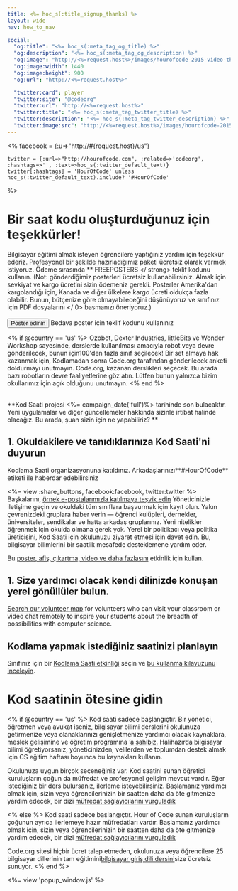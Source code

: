 ```yaml
---
title: <%= hoc_s(:title_signup_thanks) %>
layout: wide
nav: how_to_nav

social:
  "og:title": "<%= hoc_s(:meta_tag_og_title) %>"
  "og:description": "<%= hoc_s(:meta_tag_og_description) %>"
  "og:image": "http://<%=request.host%>/images/hourofcode-2015-video-thumbnail.png"
  "og:image:width": 1440
  "og:image:height": 900
  "og:url": "http://<%=request.host%>"

  "twitter:card": player
  "twitter:site": "@codeorg"
  "twitter:url": "http://<%=request.host%>"
  "twitter:title": "<%= hoc_s(:meta_tag_twitter_title) %>"
  "twitter:description": "<%= hoc_s(:meta_tag_twitter_description) %>"
  "twitter:image:src": "http://<%=request.host%>/images/hourofcode-2015-video-thumbnail.png"
---
```

<%
    facebook = {:u=>"http://#{request.host}/us"}

    twitter = {:url=>"http://hourofcode.com", :related=>'codeorg', :hashtags=>'', :text=>hoc_s(:twitter_default_text)}
    twitter[:hashtags] = 'HourOfCode' unless hoc_s(:twitter_default_text).include? '#HourOfCode'
%>

# Bir saat kodu oluşturduğunuz için teşekkürler!

Bilgisayar eğitimi almak isteyen öğrencilere yaptığınız yardım için teşekkür ederiz. Profesyonel bir şekilde hazırladığımız paketi ücretsiz olarak vermek istiyoruz. Ödeme sırasında ** FREEPOSTERS </ strong> teklif kodunu kullanın. (Not: gönderdiğimiz posterleri ücretsiz kullanabilirsiniz. Almak için sevkiyat ve kargo ücretini sizin ödemeniz gerekli. Posterler Amerika'dan kargolandığı için, Kanada ve diğer ülkelere kargo ücreti oldukça fazla olabilir. Bunun, bütçenize göre olmayabileceğini düşünüyoruz ve sınıfınız için  PDF dosyalarını </ 0> basmanızı öneriyoruz.)   
<br /> [<button>Poster edinin</button>](https://store.code.org/products/code-org-posters-set-of-12) Bedava poster için teklif kodunu kullanınız</p> 

<% if @country == 'us' %> Ozobot, Dexter Industries, littleBits ve Wonder Workshop sayesinde, derslerde kullanılması amacıyla robot veya devre gönderilecek, bunun için100'den fazla sınıf seçilecek! Bir set almaya hak kazanmak için, Kodlamadan sonra Code.org tarafından gönderilecek anketi doldurmayı unutmayın. Code.org, kazanan derslikleri seçecek. Bu arada bazı robotların devre faaliyetlerine göz atın. Lütfen bunun yalnızca bizim okullarımız için açık olduğunu unutmayın. <% end %>

<br /> **Kod Saati projesi <%= campaign_date('full')%> tarihinde son bulacaktır. Yeni uygulamalar ve diğer güncellemeler hakkında sizinle irtibat halinde olacağız. Bu arada, şuan sizin için ne yapabiliriz? **

## 1. Okuldakilere ve tanıdıklarınıza Kod Saati'ni duyurun

Kodlama Saati organizasyonuna katıldınız. Arkadaşlarınızı**#HourOfCode** etiketi ile haberdar edebilirsiniz

<%= view :share_buttons, facebook:facebook, twitter:twitter %> <br /> Başkalarını, [ örnek e-postalarımızla katılmaya teşvik edin](<%= resolve_url('/promote/resources#sample-emails') %>) Yöneticinizle iletişime geçin ve okuldaki tüm sınıflara başvurmak için kayıt olun. Yakın çevrenizdeki gruplara haber verin — öğrenci kulüpleri, dernekler, üniversiteler, sendikalar ve hatta arkadaş gruplarınız. Yeni nitelikler öğrenmek için okulda olmana gerek yok. Yerel bir politikacı veya politika üreticisini, Kod Saati için okulunuzu ziyaret etmesi için davet edin. Bu, bilgisayar bilimlerini bir saatlik mesafede desteklemene yardım eder.

Bu [ poster, afiş, çıkartma, video ve daha fazlasını](<%= resolve_url('/promote/resources') %>) etkinlik için kullan.

## 1. Size yardımcı olacak kendi dilinizde konuşan yerel gönüllüler bulun.

[Search our volunteer map](<%= codeorg_url('/volunteer/local') %>) for volunteers who can visit your classroom or video chat remotely to inspire your students about the breadth of possibilities with computer science.

## Kodlama yapmak istediğiniz saatinizi planlayın

Sınıfınız için bir [Kodlama Saati etkinliği](https://hourofcode.com/learn) seçin ve [bu kullanma kılavuzunu inceleyin](<%= resolve_url('/how-to') %>).

# Kod saatinin ötesine gidin

<% if @country == 'us' %> Kod saati sadece başlangıçtır. Bir yönetici, öğretmen veya avukat iseniz, bilgisayar bilimi derslerini okulunuza getirmenize veya olanaklarınızı genişletmenize yardımcı olacak kaynaklara, meslek gelişimine ve öğretim programına [’a sahibiz.](https://code.org/yourschool) Halihazırda bilgisayar bilimi öğretiyorsanız, yöneticinizden, velilerden ve toplumdan destek almak için CS eğitim haftası boyunca bu kaynakları kullanın.

Okulunuza uygun birçok seçeneğiniz var. Kod saatini sunan öğretici kuruluşların çoğun da müfredat ve profesyonel gelişim mevcut vardır. Eğer istediğiniz bir ders bulursanız, ilerleme isteyebilirsiniz. Başlamanız yardımcı olmak için, sizin veya öğrencilerinizin bir saatten daha da öte gitmenize yardım edecek, bir dizi [müfredat sağlayıcılarını vurguladık](https://hourofcode.com/beyond)

<% else %> Kod saati sadece başlangıçtır. Hour of Code sunan kuruluşların çoğunun ayrıca ilerlemeye hazır müfredatları vardır. Başlamanız yardımcı olmak için, sizin veya öğrencilerinizin bir saatten daha da öte gitmenize yardım edecek, bir dizi [müfredat sağlayıcılarını vurguladık](https://hourofcode.com/beyond)

Code.org sitesi hiçbir ücret talep etmeden, okulunuza veya öğrencilere 25 bilgisayar dillerinin tam eğitimini[bilgisayar giriş dili dersini](https://code.org/educate/curriculum/cs-fundamentals-international)size ücretsiz sunuyor. <% end %>

<%= view 'popup_window.js' %>